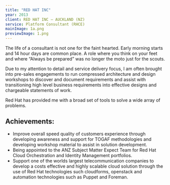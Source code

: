 ```yaml
---
title: "RED HAT INC"
year: 2013
client: RED HAT INC – AUCKLAND (NZ)
service: Platform Consultant (RHCE) 
mainImage: 1a.png
previewImage: 1.png
---
```


The life of a consultant is not one for the faint hearted. Early morning starts and 14 hour days are common place. A role where you think on your feet and where “Always be prepared” was no longer the moto just for the scouts.
  
Due to my attention to detail and service delivery focus, I am often brought into pre-sales engagements to run compressed architecture and design workshops to discover and document requirements and assist with transitioning high level business requirements into effective designs and chargeable statements of work.
  
Red Hat has provided me with a broad set of tools to solve a wide array of problems.

## Achievements:
- Improve overall speed quality of customers experience through developing awareness and support for TOGAF methodologies and developing workshop material to assist in solution development.
- Being appointed to the ANZ Subject Matter Expect Team for Red Hat Cloud Orchestration and Identity Management portfolios.
- Support one of the worlds largest telecommunication companies to develop a costs effective and highly scalable cloud solution through the use of Red Hat technologies such cloudforms, openstack and automation technologies such as Puppet and Foreman.
